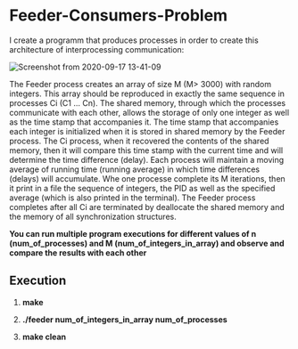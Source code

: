# Feeder-Consumers-Problem
I create a programm that produces processes in order to create this architecture of interprocessing communication:

![Screenshot from 2020-09-17 13-41-09](https://user-images.githubusercontent.com/60033683/93460228-93dda180-f8eb-11ea-87a2-28748bc3c0c6.png)

The Feeder process creates an array of size M (M> 3000) with random integers. This array should be reproduced in exactly the same sequence in processes Ci (C1 ... Cn). The shared memory, through which the processes communicate with each other, allows the storage of only one integer as well as the time stamp that accompanies it. The time stamp that accompanies each integer is initialized when it is stored in shared memory by the Feeder process. The Ci process, when it recovered the contents of the shared memory, then it will compare this time stamp with the current time and will determine the time difference (delay). Each process will maintain a moving average of running time (running average) in which time differences (delays) will accumulate. Whe one processe complete its M iterations, then it print in a file the sequence of integers, the PID as well as the specified average (which is also printed in the terminal). The Feeder process completes after all Ci are terminated by deallocate the shared memory and the memory of all synchronization structures.

**You can run multiple program executions for different values of n (num_of_processes) and M (num_of_integers_in_array) and observe and compare the results with each other**

## Execution

1) **make**

2) **./feeder num_of_integers_in_array num_of_processes**

3) **make clean**
